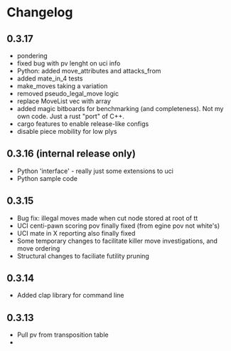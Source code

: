 # Changelog

## 0.3.17
- pondering 
- fixed bug with pv lenght on uci info
- Python: added move_attributes and attacks_from
- added mate_in_4 tests
- make_moves taking a variation 
- removed pseudo_legal_move logic
- replace MoveList vec with array 
- added magic bitboards for benchmarking (and completeness). Not my own code. Just a rust "port" of C++.
- cargo features to enable release-like configs
- disable piece mobility for low plys 

## 0.3.16 (internal release only)
- Python 'interface' - really just some extensions to uci
- Python sample code

## 0.3.15
- Bug fix: illegal moves made when cut node stored at root of tt
- UCI centi-pawn scoring pov finally fixed (from egine pov not white's)
- UCI mate in X reporting also finally fixed
- Some temporary changes to facilitate killer move investigations, and move ordering
- Structural changes to faciliate futility pruning

## 0.3.14
- Added clap library for command line 

## 0.3.13
- Pull pv from transposition table
- 

